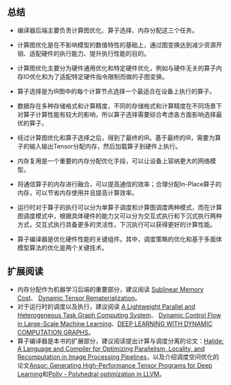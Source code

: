 ## 总结

-   编译器后端主要负责计算图优化、算子选择、内存分配这三个任务。

-   计算图优化是在不影响模型的数值特性的基础上，通过图变换达到减少资源开销、适配硬件的执行能力、提升执行性能的目的。

-   计算图优化主要分为硬件通用优化和特定硬件优化，例如与硬件无关的算子内存IO优化和为了适配特定硬件指令限制而做的子图变换。

-   算子选择是为IR图中的每个计算节点选择一个最适合在设备上执行的算子。

-   数据存在多种存储格式和计算精度，不同的存储格式和计算精度在不同场景下对算子计算性能有较大的影响，所以算子选择需要综合考虑各方面影响选择最优的算子。

-   经过计算图优化和算子选择之后，得到了最终的IR。基于最终的IR，需要为算子的输入输出Tensor分配内存，然后加载算子到硬件上执行。

-   内存复用是一个重要的内存分配优化手段，可以让设备上容纳更大的网络模型。

-   将通信算子的内存进行融合，可以提高通信的效率；合理分配In-Place算子的内存，可以节省内存使用并且提高计算效率。

-   运行时对于算子的执行可以分为单算子调度和计算图调度两种模式，而在计算图调度模式中，根据具体硬件的能力又可以分为交互式执行和下沉式执行两种方式，交互式执行具备更多的灵活性，下沉执行可以获得更好的计算性能。

- 算子编译器是优化硬件性能的关键组件。其中，调度策略的优化和基于多面体模型算法的优化是两个关键技术。

## 扩展阅读

-   内存分配作为机器学习后端的重要部分，建议阅读 [Sublinear Memory Cost](https://arxiv.org/abs/1604.06174)、 [Dynamic Tensor Rematerialization](https://arxiv.org/abs/2006.09616)。
-   对于运行时的调度以及执行，建议阅读 [A Lightweight Parallel and Heterogeneous Task Graph Computing System](https://arxiv.org/abs/2004.10908)、 [Dynamic Control Flow in Large-Scale Machine Learning](https://arxiv.org/abs/1805.01772)、[DEEP LEARNING WITH DYNAMIC COMPUTATION GRAPHS](https://arxiv.org/abs/1702.02181)。
- 算子编译器是本书的扩展部分，建议阅读提出计算与调度分离的论文：[Halide: A Language and Compiler for Optimizing Parallelism, Locality, and Recomputation in Image Processing Pipelines](https://dl.acm.org/doi/abs/10.1145/2499370.2462176)，以及介绍调度空间优化的论文[Ansor: Generating High-Performance Tensor Programs for Deep Learning](https://arxiv.org/abs/2006.06762)和[Polly - Polyhedral optimization in LLVM](https://arxiv.org/abs/2105.04555)。